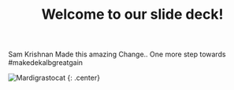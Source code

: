 ﻿---
layout: slide
title: "Welcome to our slide deck!"
---

Sam Krishnan Made this amazing Change.. One more step towards #makedekalbgreatgain

![Mardigrastocat](https://octodex.github.com/images/Mardigrastocat.png)
{: .center}
